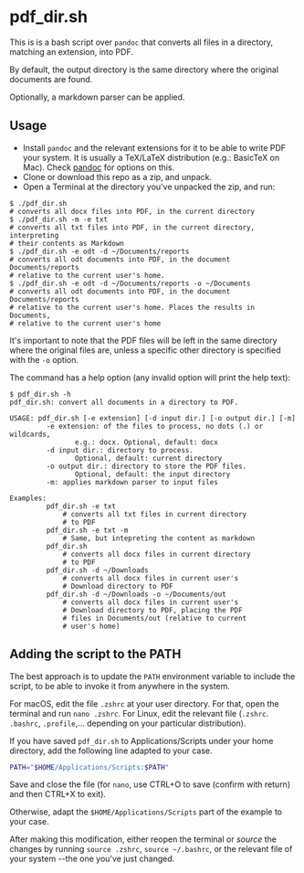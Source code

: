 # pdf_dir.sh
This is is a bash script over `pandoc` that converts all files in a directory, matching an extension, into PDF. 

By default, the output directory is the same directory where the original documents are found.

Optionally, a markdown parser can be applied.

## Usage
- Install `pandoc` and the relevant extensions for it to be able to write PDF your system. It is usually a TeX/LaTeX distribution (e.g.: BasicTeX on Mac). Check [pandoc](https://pandoc.org/installing.html) for options on this.
- Clone or download this repo as a zip, and unpack. 
- Open a Terminal at the directory you've unpacked the zip, and run:

```shell
$ ./pdf_dir.sh 
# converts all docx files into PDF, in the current directory
$ ./pdf_dir.sh -m -e txt 
# converts all txt files into PDF, in the current directory, interpreting
# their contents as Markdown
$ ./pdf_dir.sh -e odt -d ~/Documents/reports 
# converts all odt documents into PDF, in the document Documents/reports
# relative to the current user's home.
$ ./pdf_dir.sh -e odt -d ~/Documents/reports -o ~/Documents
# converts all odt documents into PDF, in the document Documents/reports 
# relative to the current user's home. Places the results in Documents, 
# relative to the current user's home
```

It's important to note that the PDF files will be left in the same directory where the original files are, unless a specific other directory is specified with the `-o` option.

The command has a help option (any invalid option will print the help text):

```shell
$ pdf_dir.sh -h
pdf_dir.sh: convert all documents in a directory to PDF.

USAGE: pdf_dir.sh [-e extension] [-d input dir.] [-o output dir.] [-m]
         -e extension: of the files to process, no dots (.) or wildcards,
                e.g.: docx. Optional, default: docx
         -d input dir.: directory to process.
                Optional, default: current directory
         -o output dir.: directory to store the PDF files.
                Optional, default: the input directory
         -m: applies markdown parser to input files

Examples:
         pdf_dir.sh -e txt
             # converts all txt files in current directory
             # to PDF
         pdf_dir.sh -e txt -m
             # Same, but intepreting the content as markdown
         pdf_dir.sh
             # converts all docx files in current directory
             # to PDF
         pdf_dir.sh -d ~/Downloads
             # converts all docx files in current user's
             # Download directory to PDF
         pdf_dir.sh -d ~/Downloads -o ~/Documents/out
             # converts all docx files in current user's
             # Download directory to PDF, placing the PDF
             # files in Documents/out (relative to current
             # user's home)

```

## Adding the script to the PATH
The best approach is to update the `PATH` environment variable to include the script, to be able to invoke it from anywhere in the system.

For macOS, edit the file `.zshrc` at your user directory. For that, open the terminal and run `nano .zshrc`. For Linux, edit the relevant file (`.zshrc`. `.bashrc`, `.profile`,... depending on your particular distribution).

If you have saved `pdf_dir.sh` to Applications/Scripts under your home directory, add the following line adapted to your case.
```bash
PATH="$HOME/Applications/Scripts:$PATH"
```

Save and close the file (for `nano`, use CTRL+O to save (confirm with return) and then CTRL+X to exit).

Otherwise, adapt the `$HOME/Applications/Scripts` part of the example to your case.

After making this modification, either reopen the terminal or *source* the changes by running `source .zshrc`, `source ~/.bashrc`, or the relevant file of your system --the one you've just changed.